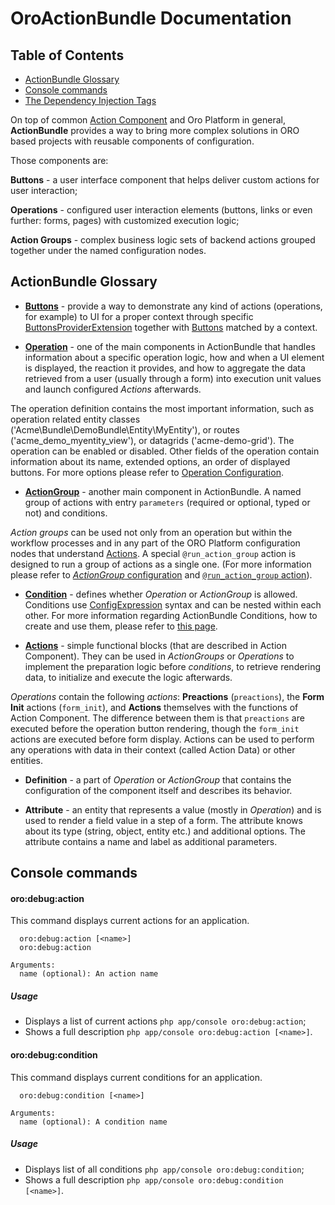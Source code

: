 # OroActionBundle Documentation

## Table of Contents

 - [ActionBundle Glossary](#actionbundle-glossary)
 - [Console commands](#console-commands)
 - [The Dependency Injection Tags](./dependency_injection_tags.md)

  On top of common [Action Component](/src/Oro/Component/Action/Resources/doc/actions.md) and Oro Platform in general, **ActionBundle** provides a way to bring more complex solutions in ORO based projects with reusable components of configuration. 
  
  Those components are:
  
  **Buttons** - a user interface component that helps deliver custom actions for user interaction;
  
  **Operations** - configured user interaction elements (buttons, links or even further: forms, pages) with customized execution logic;
  
  **Action Groups** - complex business logic sets of backend actions grouped together under the named configuration nodes.


## ActionBundle Glossary

  * [**Buttons**](./buttons.md) - provide a way to demonstrate any kind of actions (operations, for example) to UI for a proper context through specific [ButtonsProviderExtension](../../Extension/ButtonProviderExtensionInterface.php) together with [Buttons](../../Button/ButtonInterface.php) matched by a context.

  * [**Operation**](./operations.md) - one of the main components in ActionBundle that handles information about a specific operation logic, how and when a UI element is displayed, the reaction it provides, and how to aggregate the data retrieved from a user (usually through a form) into execution unit values and launch configured *Actions* afterwards.

  The operation definition contains the most important information, such as operation related entity classes ('Acme\Bundle\DemoBundle\Entity\MyEntity'), or routes ('acme_demo_myentity_view'), or datagrids ('acme-demo-grid').
The operation can be enabled or disabled. Other fields of the operation contain information about its name, extended options, an order of displayed buttons. For more options please refer to [Operation Configuration](./operations.md#operation-configuration).
     
  * [**ActionGroup**](./action-groups.md) - another main component in ActionBundle. A named group of actions with entry `parameters` (required or optional, typed or not) and conditions. 
  
  *Action groups* can be used not only from an operation but within the workflow processes and in any part of the ORO Platform configuration nodes that understand [Actions](/src/Oro/Component/Action/Resources/doc/actions.md).
A special `@run_action_group` action is designed to run a group of actions as a single one. (For more information please refer to [*ActionGroup* configuration](./action-groups.md#actiongroup-configuration) and [`@run_action_group` action](./actions.md#run_action_group)).

  * [**Condition**](./conditions.md) - defines whether *Operation* or *ActionGroup* is allowed. Conditions use [ConfigExpression](/src/Oro/Component/ConfigExpression/README.md) syntax and can be nested within each other. For more information regarding ActionBundle Conditions, how to create and use them, please refer to [this page](./conditions.md).

  * [**Actions**](./actions.md) - simple functional blocks (that are described in Action Component). They can be used in *ActionGroups* or *Operations* to implement the preparation logic before *conditions*, to retrieve rendering data, to initialize and execute the logic afterwards.
  
  *Operations* contain the following *actions*: **Preactions** (`preactions`), the **Form Init** actions (`form_init`), and **Actions** themselves with the functions of Action Component.
The difference between them is that `preactions` are executed before the operation button rendering, though the `form_init` actions are executed before form display. Actions can be used to perform any operations with data in their context (called Action Data) or other entities.

  * **Definition** - a part of *Operation* or *ActionGroup* that contains the configuration of the component itself and describes its behavior.

* **Attribute** - an entity that represents a value (mostly in *Operation*) and is used to render a field value in a step of a form. The attribute knows about its type (string, object, entity etc.) and additional options.
The attribute contains a name and label as additional parameters.

## Console commands


#### oro:debug:action

This command displays current actions for an application.

```
  oro:debug:action [<name>]
  oro:debug:action

Arguments:
  name (optional): An action name
```

##### Usage

- Displays a list of current actions `php app/console oro:debug:action`;
- Shows a full description `php app/console oro:debug:action [<name>]`.

#### oro:debug:condition

This command displays current conditions for an application.

```
  oro:debug:condition [<name>]

Arguments:
  name (optional): A condition name
```

##### Usage

- Displays list of all conditions `php app/console oro:debug:condition`;
- Shows a full description `php app/console oro:debug:condition [<name>]`.
